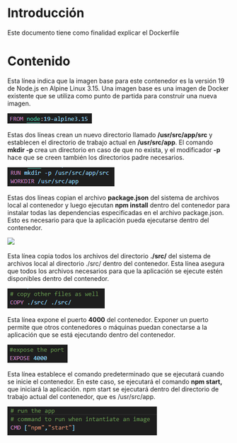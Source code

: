 ﻿# Introducción
Este documento tiene como finalidad explicar el Dockerfile
# Contenido
Esta línea indica que la imagen base para este contenedor es la versión 19 de Node.js en Alpine Linux 3.15. Una imagen base es una imagen de Docker existente que se utiliza como punto de partida para construir una nueva imagen.

![](Aspose.Words.0e439fa2-daac-4c72-be0e-e35476f560e6.001.png)

Estas dos líneas crean un nuevo directorio llamado **/usr/src/app/src** y establecen el directorio de trabajo actual en **/usr/src/app**. El comando **mkdir -p** crea un directorio en caso de que no exista, y el modificador **-p** hace que se creen también los directorios padre necesarios.

![](Aspose.Words.0e439fa2-daac-4c72-be0e-e35476f560e6.002.png)

Estas dos líneas copian el archivo **package.json** del sistema de archivos local al contenedor y luego ejecutan **npm install** dentro del contenedor para instalar todas las dependencias especificadas en el archivo package.json. Esto es necesario para que la aplicación pueda ejecutarse dentro del contenedor.

![](Aspose.Words.0e439fa2-daac-4c72-be0e-e35476f560e6.003.png)

Esta línea copia todos los archivos del directorio **./src/** del sistema de archivos local al directorio ./src/ dentro del contenedor. Esta línea asegura que todos los archivos necesarios para que la aplicación se ejecute estén disponibles dentro del contenedor.

![](Aspose.Words.0e439fa2-daac-4c72-be0e-e35476f560e6.004.png)

Esta línea expone el puerto **4000** del contenedor. Exponer un puerto permite que otros contenedores o máquinas puedan conectarse a la aplicación que se está ejecutando dentro del contenedor.

![](Aspose.Words.0e439fa2-daac-4c72-be0e-e35476f560e6.005.png)

Esta línea establece el comando predeterminado que se ejecutará cuando se inicie el contenedor. En este caso, se ejecutará el comando **npm start,** que iniciará la aplicación. npm start se ejecutará dentro del directorio de trabajo actual del contenedor, que es /usr/src/app.

![](Aspose.Words.0e439fa2-daac-4c72-be0e-e35476f560e6.006.png)
